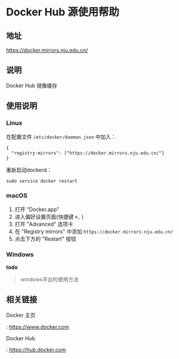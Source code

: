 # Docker Hub 源使用帮助

## 地址

<https://docker.mirrors.nju.edu.cn/>

## 说明

Docker Hub 镜像缓存

## 使用说明

### Linux

在配置文件 `/etc/docker/daemon.json` 中加入：

    {
      "registry-mirrors": ["https://docker.mirrors.nju.edu.cn/"]
    }

重新启动dockerd：

    sudo service docker restart

### macOS

1.  打开 \"Docker.app\"
2.  进入偏好设置页面(快捷键 `⌘,` )
3.  打开 \"Advanced\" 选项卡
4.  在 \"Registry mirrors\" 中添加 `https://docker.mirrors.nju.edu.cn/`
5.  点击下方的 \"Restart\" 按钮

### Windows

**todo**
> windows平台的使用方法


## 相关链接

Docker 主页

:   <https://www.docker.com>

Docker Hub

:   <https://hub.docker.com>
